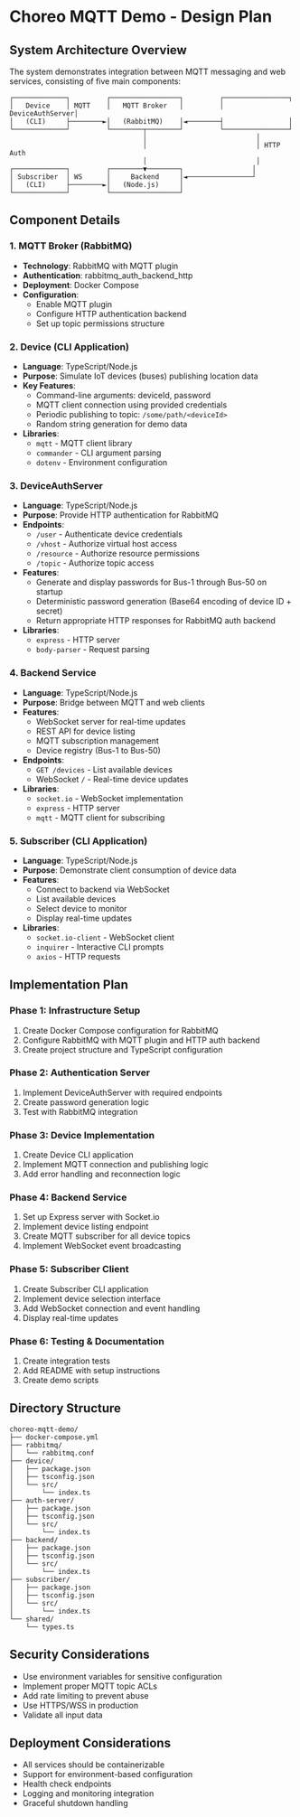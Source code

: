 # Choreo MQTT Demo - Design Plan

## System Architecture Overview

The system demonstrates integration between MQTT messaging and web services, consisting of five main components:

```
┌─────────────┐         ┌─────────────────┐         ┌────────────────┐
│   Device    │ MQTT    │   MQTT Broker   │         │ DeviceAuthServer│
│   (CLI)     ├────────►│   (RabbitMQ)    │◄────────┤                │
└─────────────┘         └────────┬────────┘         └────────────────┘
                                 │                           │
                                 │                           │ HTTP Auth
                                 │                           │
┌─────────────┐         ┌────────▼────────┐                 │
│ Subscriber  │ WS      │     Backend     │◄────────────────┘
│   (CLI)     ├────────►│   (Node.js)     │
└─────────────┘         └─────────────────┘
```

## Component Details

### 1. MQTT Broker (RabbitMQ)
- **Technology**: RabbitMQ with MQTT plugin
- **Authentication**: rabbitmq_auth_backend_http
- **Deployment**: Docker Compose
- **Configuration**:
  - Enable MQTT plugin
  - Configure HTTP authentication backend
  - Set up topic permissions structure

### 2. Device (CLI Application)
- **Language**: TypeScript/Node.js
- **Purpose**: Simulate IoT devices (buses) publishing location data
- **Key Features**:
  - Command-line arguments: deviceId, password
  - MQTT client connection using provided credentials
  - Periodic publishing to topic: `/some/path/<deviceId>`
  - Random string generation for demo data
- **Libraries**:
  - `mqtt` - MQTT client library
  - `commander` - CLI argument parsing
  - `dotenv` - Environment configuration

### 3. DeviceAuthServer
- **Language**: TypeScript/Node.js
- **Purpose**: Provide HTTP authentication for RabbitMQ
- **Endpoints**:
  - `/user` - Authenticate device credentials
  - `/vhost` - Authorize virtual host access
  - `/resource` - Authorize resource permissions
  - `/topic` - Authorize topic access
- **Features**:
  - Generate and display passwords for Bus-1 through Bus-50 on startup
  - Deterministic password generation (Base64 encoding of device ID + secret)
  - Return appropriate HTTP responses for RabbitMQ auth backend
- **Libraries**:
  - `express` - HTTP server
  - `body-parser` - Request parsing

### 4. Backend Service
- **Language**: TypeScript/Node.js
- **Purpose**: Bridge between MQTT and web clients
- **Features**:
  - WebSocket server for real-time updates
  - REST API for device listing
  - MQTT subscription management
  - Device registry (Bus-1 to Bus-50)
- **Endpoints**:
  - `GET /devices` - List available devices
  - WebSocket `/` - Real-time device updates
- **Libraries**:
  - `socket.io` - WebSocket implementation
  - `express` - HTTP server
  - `mqtt` - MQTT client for subscribing

### 5. Subscriber (CLI Application)
- **Language**: TypeScript/Node.js
- **Purpose**: Demonstrate client consumption of device data
- **Features**:
  - Connect to backend via WebSocket
  - List available devices
  - Select device to monitor
  - Display real-time updates
- **Libraries**:
  - `socket.io-client` - WebSocket client
  - `inquirer` - Interactive CLI prompts
  - `axios` - HTTP requests

## Implementation Plan

### Phase 1: Infrastructure Setup
1. Create Docker Compose configuration for RabbitMQ
2. Configure RabbitMQ with MQTT plugin and HTTP auth backend
3. Create project structure and TypeScript configuration

### Phase 2: Authentication Server
1. Implement DeviceAuthServer with required endpoints
2. Create password generation logic
3. Test with RabbitMQ integration

### Phase 3: Device Implementation
1. Create Device CLI application
2. Implement MQTT connection and publishing logic
3. Add error handling and reconnection logic

### Phase 4: Backend Service
1. Set up Express server with Socket.io
2. Implement device listing endpoint
3. Create MQTT subscriber for all device topics
4. Implement WebSocket event broadcasting

### Phase 5: Subscriber Client
1. Create Subscriber CLI application
2. Implement device selection interface
3. Add WebSocket connection and event handling
4. Display real-time updates

### Phase 6: Testing & Documentation
1. Create integration tests
2. Add README with setup instructions
3. Create demo scripts

## Directory Structure

```
choreo-mqtt-demo/
├── docker-compose.yml
├── rabbitmq/
│   └── rabbitmq.conf
├── device/
│   ├── package.json
│   ├── tsconfig.json
│   └── src/
│       └── index.ts
├── auth-server/
│   ├── package.json
│   ├── tsconfig.json
│   └── src/
│       └── index.ts
├── backend/
│   ├── package.json
│   ├── tsconfig.json
│   └── src/
│       └── index.ts
├── subscriber/
│   ├── package.json
│   ├── tsconfig.json
│   └── src/
│       └── index.ts
└── shared/
    └── types.ts

```

## Security Considerations

- Use environment variables for sensitive configuration
- Implement proper MQTT topic ACLs
- Add rate limiting to prevent abuse
- Use HTTPS/WSS in production
- Validate all input data

## Deployment Considerations

- All services should be containerizable
- Support for environment-based configuration
- Health check endpoints
- Logging and monitoring integration
- Graceful shutdown handling